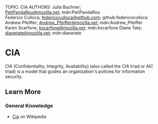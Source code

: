 TOPIC: CIA
AUTHORS: Julia Buchner; PetiPandaRou@mozilla.net; mdn:PetiPandaRou
         Federico Culloca; federicoculloca@github.com; github:federicoculloca
         Andrew Pfeiffer; Andrew_Pfeiffer@mozilla.net; mdn:Andrew_Pfeiffer
         Karen Scarfone; kscarfone@mozilla.net; mdn:kscarfone
         Diane Tate; dianetate@mozilla.net; mdn:dianetate

# CIA

CIA (Confidentiality, Integrity, Availability) (also called the CIA triad or AIC triad) is a model
that guides an organization's policies for information security.

## Learn More

### General Knowledge

- [Cia](https://en.wikipedia.org/wiki/Information_security#Key_concepts) on Wikipedia
